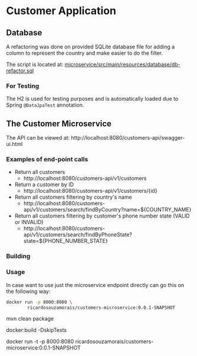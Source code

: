 # Customer Application

## Database

A refactoring was done on provided SQLite database file for adding a column to represent the country and make easier to do the filter.

The script is located at: [microservice/src/main/resources/database/db-refactor.sql](microservice/src/main/resources/database/db-refactor.sql)

### For Testing

The H2 is used for testing purposes and is automatically loaded due to Spring `@DataJpaTest` annotation.

## The Customer Microservice
The API can be viewed at: http://localhost:8080/customers-api/swagger-ui.html

### Examples of end-point calls
*  Return all customers
   *  http://localhost:8080/customers-api/v1/customers
*  Return a customer by ID
   *  http://localhost:8080/customers-api/v1/customers/{id}
*  Return all customers filtering by country's name
   *  http://localhost:8080/customers-api/v1/customers/search/findByCountry?name=${COUNTRY_NAME}
*  Return all customers filtering by customer's phone number state (VALID or INVALID)
   *  http://localhost:8080/customers-api/v1/customers/search/findByPhoneState?state=${PHONE_NUMBER_STATE}

### Building

### Usage

In case want to use just the microservice endpoint directly can go this on the following way:

```bash
docker run -p 8000:8080 \
		ricardosouzamorais/customers-microservice:0.0.1-SNAPSHOT
```

mvn clean package 

docker:build -DskipTests

docker run -t -p 8000:8080 ricardosouzamorais/customers-microservice:0.0.1-SNAPSHOT
